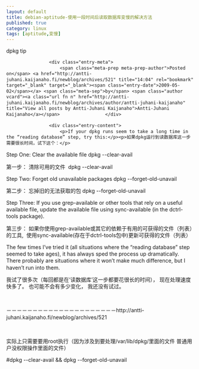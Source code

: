 ```yaml
---
layout: default
title: debian-aptitude-使用一段时间后读取数据库变慢的解决方法
published: true
category: linux
tags: [aptitude,变慢]
---
```

<div id="detail" class="detail" style="line-height: 1.3;"><p>dpkg tip

					<div class="entry-meta">
						<span class="meta-prep meta-prep-author">Posted on</span> <a href="http://antti-juhani.kaijanaho.fi/newblog/archives/521" title="14:04" rel="bookmark" target="_blank" target="_blank"><span class="entry-date">2009-05-02</span></a> <span class="meta-sep">by</span> <span class="author vcard"><a class="url fn n" href="http://antti-juhani.kaijanaho.fi/newblog/archives/author/antti-juhani-kaijanaho" title="View all posts by Antti-Juhani Kaijanaho">Antti-Juhani Kaijanaho</a></span>					</div>

					<div class="entry-content">
						<p>If your dpkg runs seem to take a long time in the “reading database” step, try this:</p><p>如果dpkg运行到读数据库这一步需要很长时间，试下这个：</p>
<p>Step One: Clear the available file dpkg --clear-avail</p><p>第一步： 清除可用的文件 &nbsp;dpkg --clear-avail</p>
<p>Step Two: Forget old unavailable packages dpkg --forget-old-unavail</p><p>第二步： 忘掉旧的无法获取的包 dpkg --forget-old-unavail</p>
<p>Step Three: If you use grep-available or other tools that rely on a useful available file, update the available file using sync-available (in the dctrl-tools package).</p><p>第三步： 如果你使用grep-available或其它的依赖于有用的可获得的文件（列表）的工具, &nbsp;使用sync-available(存在于dctrl-tools包中)更新可获得的文件（列表）</p>
<p>The few times I’ve tried it (all situations where the “reading 
database” step seemed to take ages), it has always sped the process up 
dramatically.  There probably are situations where it won’t make much 
difference, but I haven’t run into them.</p><p>我试了很多次（每回都是在‘读数据库’这一步都要花很长的时间）， 现在处理速度快多了。 也可能不会有多少变化， 我还没有试过。</p><p><br></p><p>－－－－－－－－－－－－－－－－－－－－－http://antti-juhani.kaijanaho.fi/newblog/archives/521</p><p><br></p><p>实际上只需要要用root执行（因为涉及到要处理/var/lib/dpkg/里面的文件 普通用户没权限操作里面的文件）&nbsp;</p><p>#dpkg --clear-avail &amp;&amp; dpkg --forget-old-unavail</p></div></p></div>
